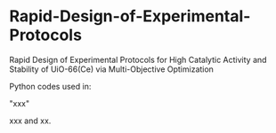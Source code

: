 # Rapid-Design-of-Experimental-Protocols
Rapid Design of Experimental Protocols for High Catalytic Activity and Stability of UiO-66(Ce) via Multi-Objective Optimization


Python codes used in:

"xxx"

xxx and xx.

